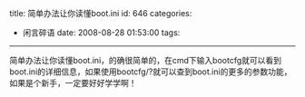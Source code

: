 title: 简单办法让你读懂boot.ini
id: 646
categories:
  - 闲言碎语
date: 2008-08-28 01:53:00
tags:
---

简单办法让你读懂boot.ini，的确很简单的，在cmd下输入bootcfg就可以看到boot.ini的详细信息，如果使用bootcfg/?就可以查到boot.ini的更多的参数功能，如果是个新手，一定要好好学学啊！